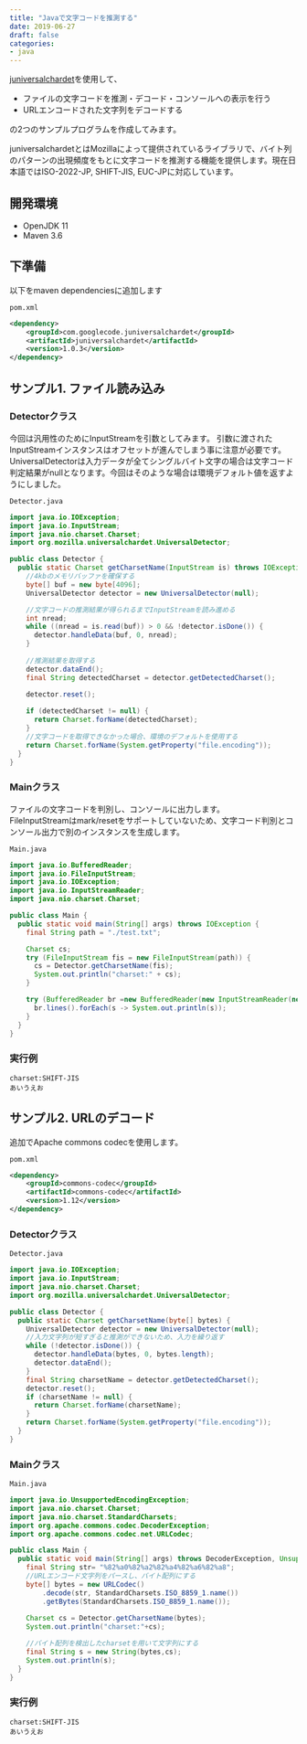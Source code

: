 ```yaml
---
title: "Javaで文字コードを推測する"
date: 2019-06-27
draft: false
categories:
- java
---
```


[juniversalchardet](https://code.google.com/archive/p/juniversalchardet/)を使用して、

- ファイルの文字コードを推測・デコード・コンソールへの表示を行う
- URLエンコードされた文字列をデコードする  

の2つのサンプルプログラムを作成してみます。  

juniversalchardetとはMozillaによって提供されているライブラリで、バイト列のパターンの出現頻度をもとに文字コードを推測する機能を提供します。現在日本語ではISO-2022-JP, SHIFT-JIS, EUC-JPに対応しています。

## 開発環境
- OpenJDK 11
- Maven 3.6

## 下準備
以下をmaven dependenciesに追加します

`pom.xml`

```xml
<dependency>
    <groupId>com.googlecode.juniversalchardet</groupId>
    <artifactId>juniversalchardet</artifactId>
    <version>1.0.3</version>
</dependency>
```

## サンプル1. ファイル読み込み
### Detectorクラス
今回は汎用性のためにInputStreamを引数としてみます。
引数に渡されたInputStreamインスタンスはオフセットが進んでしまう事に注意が必要です。
UniversalDetectorは入力データが全てシングルバイト文字の場合は文字コード判定結果がnullとなります。今回はそのような場合は環境デフォルト値を返すようにしました。

`Detector.java`

```java
import java.io.IOException;
import java.io.InputStream;
import java.nio.charset.Charset;
import org.mozilla.universalchardet.UniversalDetector;

public class Detector {
  public static Charset getCharsetName(InputStream is) throws IOException {
    //4kbのメモリバッファを確保する
    byte[] buf = new byte[4096];
    UniversalDetector detector = new UniversalDetector(null);

    //文字コードの推測結果が得られるまでInputStreamを読み進める
    int nread;
    while ((nread = is.read(buf)) > 0 && !detector.isDone()) {
      detector.handleData(buf, 0, nread);
    }
    
    //推測結果を取得する
    detector.dataEnd();
    final String detectedCharset = detector.getDetectedCharset();
    
    detector.reset();

    if (detectedCharset != null) {
      return Charset.forName(detectedCharset);
    }
    //文字コードを取得できなかった場合、環境のデフォルトを使用する
    return Charset.forName(System.getProperty("file.encoding"));
  }
}
```

### Mainクラス

ファイルの文字コードを判別し、コンソールに出力します。  
FileInputStreamはmark/resetをサポートしていないため、文字コード判別とコンソール出力で別のインスタンスを生成します。

`Main.java`

```java
import java.io.BufferedReader;
import java.io.FileInputStream;
import java.io.IOException;
import java.io.InputStreamReader;
import java.nio.charset.Charset;

public class Main {
  public static void main(String[] args) throws IOException {
    final String path = "./test.txt";

    Charset cs;
    try (FileInputStream fis = new FileInputStream(path)) {
      cs = Detector.getCharsetName(fis);
      System.out.println("charset:" + cs);
    }

    try (BufferedReader br =new BufferedReader(new InputStreamReader(new FileInputStream(path), cs))) {
      br.lines().forEach(s -> System.out.println(s));
    }
  }
}
```

### 実行例
```text:実行結果
charset:SHIFT-JIS
あいうえお
```

## サンプル2. URLのデコード

追加でApache commons codecを使用します。

`pom.xml`

```xml
<dependency>
    <groupId>commons-codec</groupId>
    <artifactId>commons-codec</artifactId>
    <version>1.12</version>
</dependency>
```

### Detectorクラス

`Detector.java`

```java
import java.io.IOException;
import java.io.InputStream;
import java.nio.charset.Charset;
import org.mozilla.universalchardet.UniversalDetector;

public class Detector {
  public static Charset getCharsetName(byte[] bytes) {
    UniversalDetector detector = new UniversalDetector(null);
    //入力文字列が短すぎると推測ができないため、入力を繰り返す
    while (!detector.isDone()) {
      detector.handleData(bytes, 0, bytes.length);
      detector.dataEnd();
    }
    final String charsetName = detector.getDetectedCharset();
    detector.reset();
    if (charsetName != null) {
      return Charset.forName(charsetName);
    }
    return Charset.forName(System.getProperty("file.encoding"));
  }
}
```

### Mainクラス

`Main.java`

```java
import java.io.UnsupportedEncodingException;
import java.nio.charset.Charset;
import java.nio.charset.StandardCharsets;
import org.apache.commons.codec.DecoderException;
import org.apache.commons.codec.net.URLCodec;

public class Main {
  public static void main(String[] args) throws DecoderException, UnsupportedEncodingException {
    final String str= "%82%a0%82%a2%82%a4%82%a6%82%a8";
    //URLエンコード文字列をパースし、バイト配列にする
    byte[] bytes = new URLCodec()
        .decode(str, StandardCharsets.ISO_8859_1.name())
        .getBytes(StandardCharsets.ISO_8859_1.name());
    
    Charset cs = Detector.getCharsetName(bytes);
    System.out.println("charset:"+cs);

    //バイト配列を検出したcharsetを用いて文字列にする
    final String s = new String(bytes,cs);
    System.out.println(s);
  }
}
```

### 実行例

```text:実行結果
charset:SHIFT-JIS
あいうえお
```
